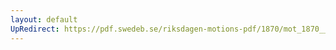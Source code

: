 ```yaml
---
layout: default
UpRedirect: https://pdf.swedeb.se/riksdagen-motions-pdf/1870/mot_1870__ak__00141.pdf
---
```

